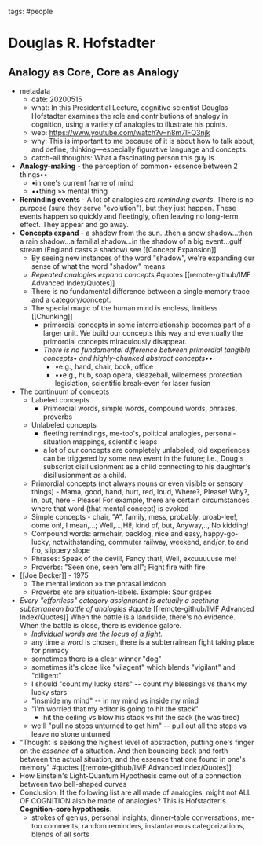 tags: #people 

# Douglas R. Hofstadter
## Analogy as Core, Core as Analogy 
- metadata
	- date: 20200515
	- what: In this Presidential Lecture, cognitive scientist Douglas Hofstadter examines the role and contributions of analogy in cognition, using a variety of analogies to illustrate his points. 
	- web: https://www.youtube.com/watch?v=n8m7lFQ3njk
	- why: This is important to me because of it is about how to talk about, and define, thinking—especially figurative language and concepts. 
	- catch-all thoughts: What a fascinating person this guy is. 
- **Analogy-making** - the perception of common• essence between 2 things••
	- •in one's current frame of mind
	- ••thing »» mental thing
- **Reminding events** - A lot of analogies are *reminding events*. There is no purpose (sure they serve "evolution"), but they just happen. These events happen so quickly and fleetingly, often leaving no long-term effect. They appear and go away.
- **Concepts expand** - a shadow from the sun...then a snow shadow...then a rain shadow...a familial shadow...in the shadow of a big event...gulf stream (England casts a shadow) <!--add to Concepts as--> see [[Concept Expansion]]
	- By seeing new instances of the word "shadow", we're expanding our sense of what the word "shadow" means.
	- *Repeated analogies expand concepts* #quotes <!--or should I use?-->[[remote-github/IMF Advanced Index/Quotes]]
	- There is no fundamental difference between a single memory trace and a category/concept.
	- The special magic of the human mind is endless, limitless [[Chunking]]
		- primordial concepts in some interrelationship becomes part of a larger unit. We build our concepts this way and eventually the primordial concepts miraculously disappear.
		- *There is no fundamental difference between primordial tangible concepts• and highly-chunked abstract concepts••*
			- •e.g., hand, chair, book, office
			- ••e.g., hub, soap opera, sleazeball, wilderness protection legislation, scientific break-even for laser fusion
- The continuum of concepts
	- Labeled concepts
		- Primordial words, simple words, compound words, phrases, proverbs
	- Unlabeled concepts
		- fleeting remindings, me-too's, political analogies, personal-situation mappings, scientific leaps
		- a lot of our concepts are completely unlabeled, old experiences can be triggered by some new event in the future; i.e., Doug's subscript disillusionment as a child connecting to his daughter's disillusionment as a child.
	- Primordial concepts (not always nouns or even visible or sensory things)
			- Mama, good, hand, hurt, red, loud, Where?, Please! Why?, in, out, here 
			- Please! For example, there are certain circumstances where that word (that mental concept) is evoked
	- Simple concepts
			- chair, "A", family, mess, probably, proab-lee!, come on!, I mean,...; Well,...;Hi!, kind of, but, Anyway,.., No kidding!
	- Compound words: armchair, backlog, nice and easy, happy-go-lucky, notwithstanding, commuter railway, weekend, and/or, to and fro, slippery slope
	- Phrases: Speak of the devil!, Fancy that!, Well, excuuuuuse me!
	- Proverbs: "Seen one, seen 'em all"; Fight fire with fire
- [[Joe Becker]] - 1975
	- The mental lexicon  »» the phrasal lexicon <!--look into this-->
	- Proverbs etc are situation-labels. Example: Sour grapes
- *Every "effortless" category assignment is actually a seething subterranean battle of analogies* #quote [[remote-github/IMF Advanced Index/Quotes]] When the battle is a landslide, there's no evidence. When the battle is close, there is evidence galore.
	- *Individual words are the locus of a fight.* 
	- any time a word is chosen, there is a subterrainean fight taking place for primacy
	- sometimes there is a clear winner "dog"
	- sometimes it's close like "vilagent" which blends "vigilant" and "diligent"
	- I should "count my lucky stars" -- count my blessings vs thank my lucky stars
	- "insmide my mind" -- in my mind vs inside my mind
	- "i'm worried that my editor is going to hit the stack"
		- hit the ceiling vs blow his stack vs hit the sack (he was tired)
	- we'll "pull no stops unturned to get him" -- pull out all the stops vs leave no stone unturned
- "Thought is seeking the highest level of abstraction, putting one's finger on the *essence* of a situation. And then bouncing back and forth between the actual situation, and the essence that one found in one's memory" #quotes <!--or should I use?-->[[remote-github/IMF Advanced Index/Quotes]]
- How Einstein's Light-Quantum Hypothesis came out of a connection between two bell-shaped curves
- Conclusion: If the following list are all made of analogies, might not ALL OF COGNITION also be made of analogies? This is Hofstadter's **Cognition-core hypothesis**.
	- strokes of genius, personal insights, dinner-table conversations, me-too comments, random reminders, instantaneous categorizations, blends of all sorts






